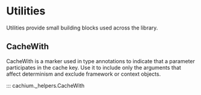 # Utilities

Utilities provide small building blocks used across the library.

## CacheWith

CacheWith is a marker used in type annotations to indicate that a parameter participates in the cache key. Use it to include only the arguments that affect determinism and exclude framework or context objects.

::: cachium._helpers.CacheWith
